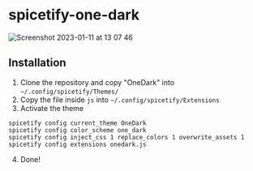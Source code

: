 # spicetify-one-dark
![Screenshot 2023-01-11 at 13 07 46](https://user-images.githubusercontent.com/62436912/211802978-b25e1d4d-ca11-45a8-8d49-9fbf7df33fe5.png)

## Installation 

1. Clone the repository and copy "OneDark" into `~/.config/spicetify/Themes/`
2. Copy the file inside `js` into `~/.config/spicetify/Extensions`
3. Activate the theme
  ```
  spicetify config current_theme OneDark
  spicetify config color_scheme one_dark
  spicetify config inject_css 1 replace_colors 1 overwrite_assets 1
  spicetify config extensions onedark.js
  ```
4. Done! 

  
